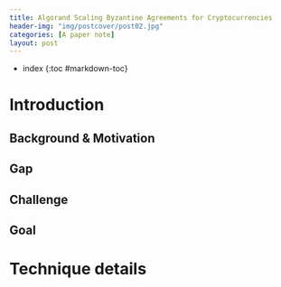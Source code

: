 ```yaml
---
title: Algorand Scaling Byzantine Agreements for Cryptocurrencies
header-img: "img/postcover/post02.jpg"
categories: [A paper note]
layout: post
---
```

- index
{:toc #markdown-toc}
# Introduction

## Background & Motivation



## Gap





## Challenge



## Goal



# Technique details

## 









